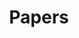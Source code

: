 ---
title: "Papers"
description: "Courses on business cycles, economic slack, unemployment, macroeconomics, and mathematical methods. For undergraduate and graduate students."
---
